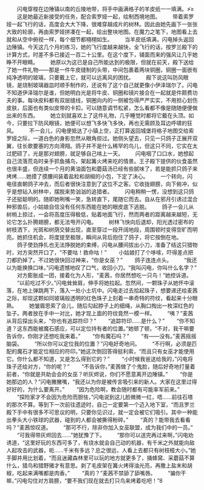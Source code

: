 　　闪电穿梭在边陲镇以南的丘陵地带，将手中画满格子的羊皮纸一一填满。≯≥
　　这是她最近新接受的任务，配合索罗娅一起，绘制西境地图。
　　带着索罗娅一起飞行的话，高度会大大下降，很难穿越成片的树林。因此由她先画下一张张大致的轮廓，再由索罗娅拼凑在一起，绘出整块地图。在魔力之笔下，地图看上去就和从空中俯视一样，每个细节都栩栩如生。
　　当羊皮纸填满，闪电掉头返回边陲镇。今天这几个月的练习，她的飞行度越来越快，全飞行的话，按罗兰殿下的计算方式，时差不多已接近一百二十公里。在这个度下，铺面而来的强风让几乎她睁不开眼睛。
　　她原以为这已是自己所能达到的极限，但就在前天，殿下送给了她一件礼物——那是一件牛皮缝制的头带，中间包裹着两块铜圈，铜圈一面嵌有纯净透明的玻璃，只要戴上它，就可以远离风的困扰。
　　殿下说这叫防风眼镜，是烧制玻璃器皿时顺手制作的，还说有了这个自己就更像小伊泽瑞尔了。闪电不知道伊泽瑞尔是谁，但她明白光是将牛皮、铜圈和镜片接合在一起就是件颇费功夫的事。每块皮料都有双层缝线，铜圈向内的一侧被包得严严实实，不用担心划伤皮肤，后面也有类似皮带的卡扣，可以随意调节松紧，怎么看都不像是随随便便做出来的东西。
　　她立刻就喜欢上了这件礼物，几乎睡觉时都将它戴在头顶。如今，只要拉下防风眼镜，她便可以想飞多快飞多快，再也无需顾及耳边呼啸的狂风。
　　不一会儿，闪电便抵达了小镇上空，正打算返回城堡将格子地图交给索罗娅之际，一道白色的身影忽然从眼角掠过。她侧头望去，只见一只鸽子正展开双翼，往长歌要塞的方向滑翔。鸽子并不是什么稀罕的鸟儿，但这只不同，它实在太过肥硕了，光是那对翅膀，就足够自己啃上一天。
　　闪电咽了口口水，她想起自己流落荒岛时亲手抓鱼捕鸟，架起篝火烤来吃的情景。王子殿下提供的伙食虽然也很丰盛，但连续一个月的黄油面包和蘑菇汤已经有些腻味了，若是能抓只鸽子来烤烤……她摸了摸腰间装着盐粒和胡椒的小包，下定了决心。
　　一个转向，闪电径直朝鸽子冲去，而后者很快注意到了这位不之客。它收拢翅膀，向下俯冲，似乎是想钻入树林中，摆脱来势汹汹的追猎者。
　　闪电稍稍一愣，没想到这只鸽子还挺聪明的。随即她咧嘴一笑，急转直下，尾随它而去。自从在邪月引诱过混合种邪兽后，小姑娘自信没有任何东西能在她的眼皮底下逃脱。
　　鸽子一会儿从树梢上掠过，一会将高度压得极低，贴着地面飞行，然而两者的距离越来越短，无论它怎么扑腾翅膀，都无法甩开闪电。
　　树林飞快向后退却，阳光透过密布的树枝洒下，光斑和树荫交替出现，直至穿过一段开阔地段，周围顿时变得空旷而明亮。她抓住机会，将度提至极限，瞬间从背后抱住了鸽子，将它按倒在地。
　　鸽子使劲挣扎也无法挣脱她的束缚，闪电从腰间拔出小刀，准备了结这只猎物时，对方突然开口了，“不要咕！救命咕！”
　　小姑娘打了个哆嗦，吓得差点把刀都扔掉了。不过她很快回过神来，“你是女巫？”
　　鸽子连连点头。
　　“我还以为能换换口味，”闪电遗憾地叹了口气，收回小刀。“我叫闪电，你叫什么名字？”
　　对方膨胀成一团，接着化为人形，“麦茜，你居然想吃一只鸟！”她控诉道。
　　“以前吃过不少。”闪电耸耸肩，伸手将她拉起。忽然间，一颗珠子从她怀中滚落，在地上弹跳两下，落入一处小土坑中。闪电走过去拾起珠子，想要递还给麦茜之际，却现这颗如同玻璃般透明的红色珠子上刻着一串奇特的符纹，看起来十分眼熟。
　　她皱眉思索了会儿，随后勾起脖子上的细绳，从胸口掏出一枚深红色的坠子。两者放在手中一对比，她才现上面的符纹竟然一模一样。
　　“咦？”麦茜从背后探出头来，“你也有追踪符印？”
　　“追踪符印……是什么？”
　　“你不知道？这东西能被魔石感应，可以定位持有者的位置。”她顿了顿，“不对，我干嘛要告诉你，你刚才还想吃我来着。”
　　“你有魔石吗？”
　　“有——没有。”麦茜摇摇脑袋。
　　“所以你可以定位我的位置？”闪电好奇地问。
　　“不行啊，必须是匹配的魔石才能定位相应的符印。”她这次倒回答得挺利索，“而且只有女巫才能使用它。你什么都不知道，又是怎么得到它的？”
　　“小时候我爸送给我的，”闪电将珠子还给对方，“你的呢？”
　　“不告诉你，”麦茜做了个鬼脸，随后好奇地打量着前者，“你就是共助会会的女巫？听灰烬说，你们不愿意离开边陲镇。”
　　“你是她那边的人？”闪电撇撇嘴，“我还以为你是被传言吸引来的新人。大家在这里过得好好的，为什么要离开。”
　　“因为危险啊，教会随时都有可能率军前来。”
　　“探险家才不会因为危险而胆怯，”闪电说到这儿脸微微一红，唔……前往石塔的那次不算。等到下一次前往遗迹时，自己一定要第一个迈入地下室，“而且罗兰殿下手中有很多不可思议的明，只要你见识过，就一定会被它们吸引。其中一种能出拳头大小铁球的武器，碰到的人都会被撕得粉碎。”
　　“真的？能带我去看看吗？”麦茜惊叹道。
　　“那可不行，除非你加入女巫联盟，成为我们中的一员。”
　　“可我得带灰烬回去……”她犹豫了下。
　　“那你可以送完再过来啊，”闪电劝诱道，“这里好玩的东西可多了，有烧水就会自己动的机器，有千米之外就能向敌人起攻击的武器，呃……千米有多远？总之很远，人看上去都只有树枝桠大小。”她手脚并用比划着，“而且迷藏森林里可以玩的地方就更多了，捅蜂窝、采蘑菇不算什么，猎鸟和猎野猪才有意思。剥了毛皮架在篝火烤得油光亮，再撒上盐末和胡椒，吃起来满嘴都是肉香。”
　　“真的？”麦茜不禁舔了舔嘴唇。
　　“骗你干嘛，”闪电勾住对方肩膀，“要不我们现在就去打只鸟来烤着吃吧！”8